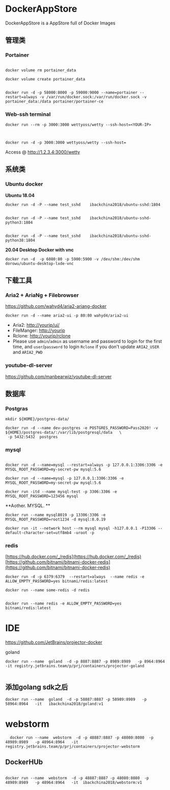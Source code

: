 # DockerAppStore
DockerAppStore is a AppStore full of Docker Images


##  管理类

###  Portainer

```

docker volume rm portainer_data
 
docker volume create portainer_data
```

```

docker run -d -p 58000:8000 -p 59000:9000 --name=portainer --restart=always -v /var/run/docker.sock:/var/run/docker.sock -v portainer_data:/data portainer/portainer-ce

```
###  Web-ssh terminal 

```
docker run --rm -p 3000:3000 wettyoss/wetty --ssh-host=<YOUR-IP>



docker run -d -p 3000:3000 wettyoss/wetty --ssh-host=

```

Access @  http://1.2.3.4:3000/wetty   


##  系统类
###  Ubuntu docker

**Ubuntu 18.04**

```
docker run -d -P --name test_sshd    ibackchina2018/ubuntu-sshd:1804   


docker run -d -P --name test_sshd    ibackchina2018/ubuntu-sshd-python3:1804


docker run -d -P --name test_sshd    ibackchina2018/ubuntu-sshd-python38:1804  

```


**20.04 Desktop Docker with vnc**
```
docker run -d  -p 6080:80 -p 5900:5900 -v /dev/shm:/dev/shm dorowu/ubuntu-desktop-lxde-vnc   

```



##  下载工具

###  Aria2 + AriaNg + Filebrowser

https://github.com/wahyd4/aria2-ariang-docker

```
docker run -d --name aria2-ui -p 80:80 wahyd4/aria2-ui
```
*   Aria2: [http://yourip/ui/](http://yourip/ui/)
*   FileManger: [http://yourip](http://yourip)
*   Rclone: [http://yourip/rclone](http://yourip/rclone)
*   Please use `admin`/`admin` as username and password to login for the first time, and `user`/`password` to login `Rclone` if you don't update `ARIA2_USER` and `ARIA2_PWD`



###  youtube-dl-server

https://github.com/manbearwiz/youtube-dl-server     



##  数据库


###  Postgras

```
mkdir ${HOME}/postgres-data/
```


```
docker run -d --name dev-postgres -e POSTGRES_PASSWORD=Pass2020! -v ${HOME}/postgres-data/:/var/lib/postgresql/data   \
 -p 5432:5432  postgres
```



###  mysql


```

docker run -d --name=mysql --restart=always -p 127.0.0.1:3306:3306 -e MYSQL_ROOT_PASSWORD=my-secret-pw mysql:5.6

docker run -d --name=mysql -p 127.0.0.1:3306:3306 -e MYSQL_ROOT_PASSWORD=my-secret-pw mysql:5.6

```

```
docker run -itd --name mysql-test -p 3306:3306 -e MYSQL_ROOT_PASSWORD=123456 mysql
```



**Aother. MYSQL. **    

```
docker run --name mysql8019 -p 13306:3306 -e MYSQL_ROOT_PASSWORD=root1234 -d mysql:8.0.19

docker run -it --network host --rm mysql mysql -h127.0.0.1 -P13306 --default-character-set=utf8mb4 -uroot -p

```




###  redis
[https://hub.docker.com/_/redis](https://hub.docker.com/_/redis)
[https://github.com/bitnami/bitnami-docker-redis](https://github.com/bitnami/bitnami-docker-redis)



```
docker run -d -p 6379:6379  --restart=always  --name redis -e ALLOW_EMPTY_PASSWORD=yes bitnami/redis:latest

```


```
docker run --name some-redis -d redis


docker run --name redis -e ALLOW_EMPTY_PASSWORD=yes bitnami/redis:latest

```




#   IDE

https://github.com/JetBrains/projector-docker   


goland

```
docker run --name  goland  -d -p 8887:8887 -p 8989:8989   -p 8964:8964   -it registry.jetbrains.team/p/prj/containers/projector-goland 


```

##  添加golang sdk之后

```
docker run --name  goland  -d -p 58887:8887 -p 58989:8989   -p 58964:8964   -it   ibackchina2018/goland:v1  

```

#  webstorm

```
  docker run --name  webstorm  -d -p 48887:8887 -p 48080:8080  -p 48989:8989   -p 48964:8964   -it   registry.jetbrains.team/p/prj/containers/projector-webstorm

```

##  DockerHUb



```

docker run --name  webstorm  -d -p 48887:8887 -p 48080:8080  -p 48989:8989   -p 48964:8964   -it  ibackchina2018/webstorm:v1

```
